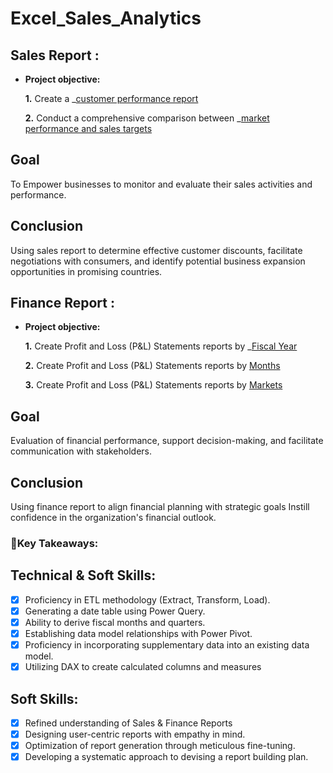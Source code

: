 # Excel_Sales_Analytics
## Sales Report :


- **Project objective:** 

    **1.** Create a _[customer performance report](https://github.com/SmithaRai/Excel_Sales_Analytics/blob/main/Customer%20Performance%20Report.pdf)  
  
    **2.** Conduct a comprehensive comparison between _[market performance and sales targets](https://github.com/SmithaRai/Excel_Sales_Analytics/blob/main/Market%20Performance%20vs%20Target%20Report.pdf)
  
## **Goal** 
To Empower businesses to monitor and evaluate their sales activities and performance.

## **Conclusion**   
Using sales report to determine effective customer discounts, facilitate negotiations with consumers, and identify potential business expansion opportunities in promising countries.


## Finance Report :

- **Project objective:** 

    **1.** Create Profit and Loss (P&L) Statements reports by _[Fiscal Year](https://github.com/SmithaRai/Excel_Sales_Analytics/blob/main/P%20%26%20L%20Statement%20by%20Fiscal%20Year.pdf)
  
    **2.** Create Profit and Loss (P&L) Statements reports by  [Months](https://github.com/SmithaRai/Excel_Sales_Analytics/blob/main/P%20%26%20L%20Statement%20by%20Months.pdf)
  
    **3.** Create Profit and Loss (P&L) Statements reports by [Markets](https://github.com/SmithaRai/Excel_Sales_Analytics/blob/main/P%20%26%20L%20Statement%20by%20Markets.pdf)
  
## **Goal** 
Evaluation of financial performance, support decision-making, and facilitate communication with stakeholders.

## **Conclusion**
Using finance report to align financial planning with strategic goals Instill confidence in the organization's financial outlook.

### **🚀Key Takeaways:**
## Technical & Soft Skills:
- [x]	Proficiency in ETL methodology (Extract, Transform, Load).
- [x]	Generating a date table using Power Query.
- [x]	Ability to derive fiscal months and quarters.
- [x]	Establishing data model relationships with Power Pivot.
- [x]	Proficiency in incorporating supplementary data into an existing data model.
- [x]	Utilizing DAX to create calculated columns and measures

## Soft Skills:
- [x]	Refined understanding of Sales & Finance Reports
- [x]	Designing user-centric reports with empathy in mind.
- [x]	Optimization of report generation through meticulous fine-tuning.
- [x]	Developing a systematic approach to devising a report building plan.
